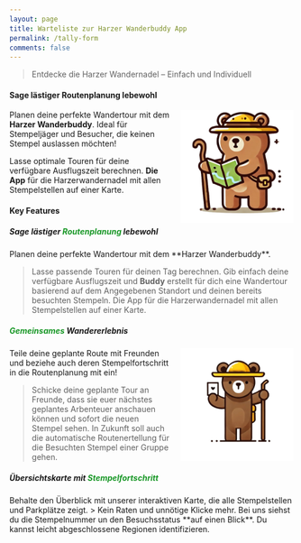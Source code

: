 ```yaml
---
layout: page
title: Warteliste zur Harzer Wanderbuddy App
permalink: /tally-form
comments: false
---
```


> Entdecke die Harzer Wandernadel – Einfach und Individuell

#### Sage lästiger Routenplanung lebewohl

<div style="float: right; margin-left: 20px;">
  <img src="/assets/images/BuddyWithMapNoBG.png" alt="Buddy mit Karte" title="Buddy mit Karte" width="200">
</div>

Planen deine perfekte Wandertour mit dem **Harzer Wanderbuddy**. Ideal für Stempeljäger und Besucher, die keinen Stempel auslassen möchten!

Lasse optimale Touren für deine verfügbare Ausflugszeit berechnen.
**Die App** für die Harzerwandernadel mit allen Stempelstellen auf einer Karte.


#### Key Features

<h5>Sage lästiger <span style="color: #189726;">Routenplanung</span> lebewohl</h5>
Planen deine perfekte Wandertour mit dem **Harzer Wanderbuddy**. 

> Lasse passende Touren für deinen Tag berechnen. Gib einfach deine verfügbare Ausflugszeit und **Buddy** erstellt für dich eine Wandertour basierend auf dem Angegebenen Standort und deinen bereits besuchten Stempeln.
Die App für die Harzerwandernadel mit allen Stempelstellen auf einer Karte.


<h5><span style="color: #189726;">Gemeinsames</span> Wandererlebnis</h5>
<div style="float: right; margin-left: 20px;">
  <img src="/assets/images/BuddyHoldingLetterNoBG.png" alt="Buddy mit Karte" title="Buddy mit Karte" width="200">
</div>

Teile deine geplante Route mit Freunden und beziehe auch deren Stempelfortschritt in die Routenplanung mit ein!

> Schicke deine geplante Tour an Freunde, dass sie euer nächstes geplantes Arbenteuer anschauen können und sofort die neuen Stempel sehen. In Zukunft soll auch die automatische Routenertellung für die Besuchten Stempel einer Gruppe gehen. 

<h5>Übersichtskarte mit <span style="color: #189726;">Stempelfortschritt</span></h5>
Behalte den Überblick mit unserer interaktiven Karte, die alle Stempelstellen und Parkplätze zeigt.
> Kein Raten und unnötige Klicke mehr. Bei uns siehst du die Stempelnummer un den Besuchsstatus **auf einen Blick**. Du kannst leicht abgeschlossene Regionen identifizieren.

<iframe data-tally-src="https://tally.so/embed/wbYe7Z?alignLeft=1&hideTitle=1&transparentBackground=1&dynamicHeight=1" loading="lazy" width="100%" height="318" frameborder="0" marginheight="0" marginwidth="0" title="Entdecke die Harzer Wandernadel - Simple"></iframe>
<script>var d=document,w="https://tally.so/widgets/embed.js",v=function(){"undefined"!=typeof Tally?Tally.loadEmbeds():d.querySelectorAll("iframe[data-tally-src]:not([src])").forEach((function(e){e.src=e.dataset.tallySrc}))};if("undefined"!=typeof Tally)v();else if(d.querySelector('script[src="'+w+'"]')==null){var s=d.createElement("script");s.src=w,s.onload=v,s.onerror=v,d.body.appendChild(s);}</script>
